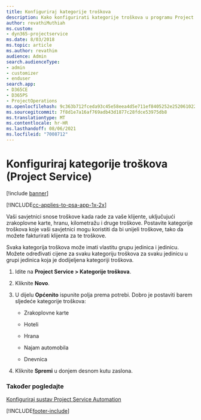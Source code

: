 ```yaml
---
title: Konfiguriraj kategorije troškova
description: Kako konfigurirati kategorije troškova u programu Project Service
author: revathiMuthiah
ms.custom:
- dyn365-projectservice
ms.date: 8/03/2018
ms.topic: article
ms.author: revathim
audience: Admin
search.audienceType:
- admin
- customizer
- enduser
search.app:
- D365CE
- D365PS
- ProjectOperations
ms.openlocfilehash: 9c363b712fceda93c45e58eea4d5e711ef8405252e252061022590bdc506691c
ms.sourcegitcommit: 7f8d1e7a16af769adb43d1877c28fdce53975db8
ms.translationtype: MT
ms.contentlocale: hr-HR
ms.lasthandoff: 08/06/2021
ms.locfileid: "7008712"
---
```

# <a name="configure-expense-categories-project-service"></a>Konfiguriraj kategorije troškova (Project Service)

[!include [banner](../includes/psa-now-project-operations.md)]

[!INCLUDE[cc-applies-to-psa-app-1x-2x](../includes/cc-applies-to-psa-app-1x-2x.md)]

Vaši savjetnici snose troškove kada rade za vaše klijente, uključujući zrakoplovne karte, hranu, kilometražu i druge troškove. Postavite kategorije troškova koje vaši savjetnici mogu koristiti da bi unijeli troškove, tako da možete fakturirati klijenta za te troškove.  
  
Svaka kategorija troškova može imati vlastitu grupu jedinica i jedinicu. Možete određivati cijene za svaku kategoriju troškova za svaku jedinicu u grupi jedinica koja je dodijeljena kategoriji troškova.  
  
1.  Idite na **Project Service > Kategorije troškova**.  
  
2.  Kliknite **Novo**.  
  
3.  U dijelu **Općenito** ispunite polja prema potrebi. Dobro je postaviti barem sljedeće kategorije troškova:  
  
    -   Zrakoplovne karte  
  
    -   Hoteli  
  
    -   Hrana  
  
    -   Najam automobila  
  
    -   Dnevnica  
  
4.  Kliknite **Spremi** u donjem desnom kutu zaslona.  
  
### <a name="see-also"></a>Također pogledajte  
 [Konfiguriraj sustav Project Service Automation](../psa/configure.md)


[!INCLUDE[footer-include](../includes/footer-banner.md)]